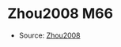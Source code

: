 <a name="material" />

# Zhou2008 M66
<script type="application/ld+json">
  {
    "@context": "https://schema.org/",
    "@type": "ChemicalSubstance",
    "http://purl.org/dc/terms/conformsTo":
      {
        "@type": "CreativeWork",
        "@id": "https://bioschemas.org/profiles/ChemicalSubstance/0.4-RELEASE/"
      },
    "@id": "https://egonw.github.io/nanowiki/nanowiki278.html#material",
    "name": "Zhou2008 M66",
    "sameAs": "http://127.0.0.1/mediawiki/index.php/Special:URIResolver/Zhou2008_M66"
  }
</script>


* Source: [Zhou2008](http://127.0.0.1/mediawiki/index.php/Special:URIResolver/Zhou2008)
